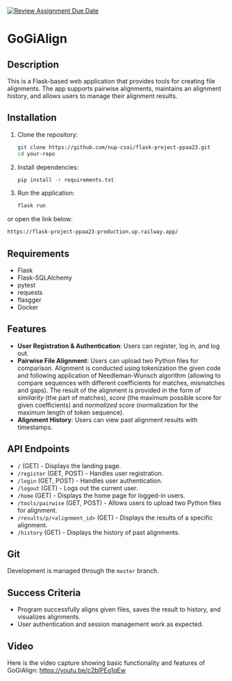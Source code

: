 [![Review Assignment Due Date](https://classroom.github.com/assets/deadline-readme-button-22041afd0340ce965d47ae6ef1cefeee28c7c493a6346c4f15d667ab976d596c.svg)](https://classroom.github.com/a/A0dLY9j1)

# GoGiAlign

## Description
This is a Flask-based web application that provides tools for creating file alignments. The app supports pairwise alignments, maintains an alignment history, and allows users to manage their alignment results.

## Installation

1. Clone the repository:
   ```bash
   git clone https://github.com/nup-csai/flask-project-ppaa23.git
   cd your-repo
   ```

2. Install dependencies:
   ```bash
   pip install -r requirements.txt
   ```

3. Run the application:
   ```bash
   flask run
   ```
or open the link below:
   ```bash
   https://flask-project-ppaa23-production.up.railway.app/
   ```

## Requirements
- Flask
- Flask-SQLAlchemy
- pytest
- requests
- flasgger
- Docker

## Features
- **User Registration & Authentication**: Users can register, log in, and log out.
- **Pairwise File Alignment**: Users can upload two Python files for comparison. Alignment is conducted using tokenization the given code and following application of Needleman-Wunsch algorithm (allowing to compare sequences with different coefficients for matches, mismatches and gaps). The result of the alignment is provided in the form of *similarity* (the part of matches), *score* (the maximum possible score for given coefficients) and *normalized score* (normalization for the maximum length of token sequence).
- **Alignment History**: Users can view past alignment results with timestamps.

## API Endpoints
- `/` (GET) - Displays the landing page.
- `/register` (GET, POST) - Handles user registration.
- `/login` (GET, POST) - Handles user authentication.
- `/logout` (GET) - Logs out the current user.
- `/home` (GET) - Displays the home page for logged-in users.
- `/tools/pairwise` (GET, POST) - Allows users to upload two Python files for alignment.
- `/results/p/<alignment_id>` (GET) - Displays the results of a specific alignment.
- `/history` (GET) - Displays the history of past alignments.

## Git
Development is managed through the `master` branch.

## Success Criteria
- Program successfully aligns given files, saves the result to history, and visualizes alignments.
- User authentication and session management work as expected.

## Video
Here is the video capture showing basic functionality and features of GoGiAlign: https://youtu.be/c2bIPEo1qEw

